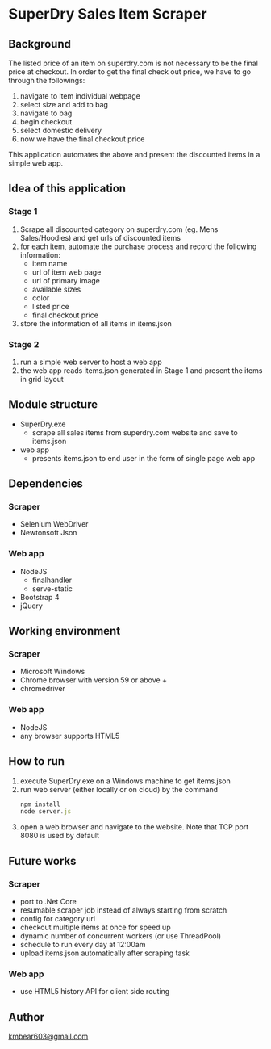 # SuperDry Sales Item Scraper

## Background

The listed price of an item on superdry.com is not necessary to be the final price at checkout. In order to get the final check out price, we have to go through the followings:

1. navigate to item individual webpage
1. select size and add to bag
1. navigate to bag
1. begin checkout
1. select domestic delivery
1. now we have the final checkout price

This application automates the above and present the discounted items in a simple web app.

## Idea of this application

### Stage 1
1. Scrape all discounted category on superdry.com (eg. Mens Sales/Hoodies) and get urls of discounted items
1. for each item, automate the purchase process and record the following information:
    - item name
    - url of item web page
    - url of primary image
    - available sizes
    - color
    - listed price
    - final checkout price
1. store the information of all items in items.json
### Stage 2
1. run a simple web server to host a web app
1. the web app reads items.json generated in Stage 1 and present the items in grid layout

## Module structure
- SuperDry.exe
    - scrape all sales items from superdry.com website and save to items.json
- web app
    - presents items.json to end user in the form of single page web app

## Dependencies
### Scraper
- Selenium WebDriver
- Newtonsoft Json
### Web app
- NodeJS
  - finalhandler
  - serve-static
- Bootstrap 4
- jQuery

## Working environment
### Scraper
- Microsoft Windows
- Chrome browser with version 59 or above +
- chromedriver
### Web app
- NodeJS
- any browser supports HTML5

## How to run
1. execute SuperDry.exe on a Windows machine to get items.json
1. run web server (either locally or on cloud) by the command
    ```javascript
    npm install
    node server.js
    ```
1. open a web browser and navigate to the website. Note that TCP port 8080 is used by default

## Future works
### Scraper
- port to .Net Core
- resumable scraper job instead of always starting from scratch
- config for category url
- checkout multiple items at once for speed up
- dynamic number of concurrent workers (or use ThreadPool)
- schedule to run every day at 12:00am
- upload items.json automatically after scraping task
### Web app
- use HTML5 history API for client side routing

## Author
kmbear603@gmail.com
